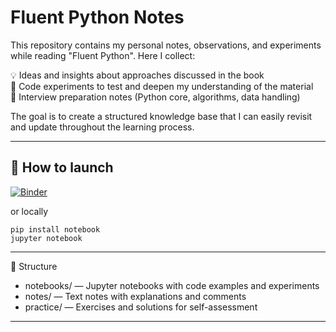 # Fluent Python Notes

This repository contains my personal notes, observations, and experiments while reading "Fluent Python".
Here I collect:

💡 Ideas and insights about approaches discussed in the book  
🧪 Code experiments to test and deepen my understanding of the material  
📓 Interview preparation notes (Python core, algorithms, data handling)  

The goal is to create a structured knowledge base that I can easily revisit and update throughout the learning process.

-----

## 🚀 How to launch
[![Binder](https://mybinder.org/badge_logo.svg)](https://mybinder.org/v2/gh/Hexxie/FluentPythonNotes/HEAD)

or locally 

```
pip install notebook
jupyter notebook
```

------

📂 Structure

- notebooks/ — Jupyter notebooks with code examples and experiments
- notes/ — Text notes with explanations and comments
- practice/ — Exercises and solutions for self-assessment

-----
